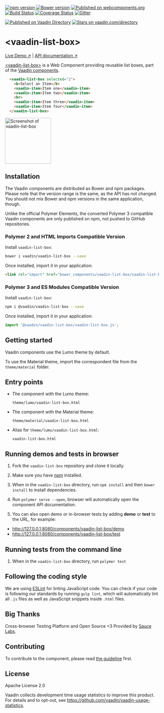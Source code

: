 [![npm version](https://badgen.net/npm/v/@vaadin/vaadin-list-box)](https://www.npmjs.com/package/@vaadin/vaadin-list-box)
[![Bower version](https://badgen.net/github/release/vaadin/vaadin-list-box)](https://github.com/vaadin/vaadin-list-box/releases)
[![Published on webcomponents.org](https://img.shields.io/badge/webcomponents.org-published-blue.svg)](https://www.webcomponents.org/element/vaadin/vaadin-list-box)
[![Build Status](https://travis-ci.org/vaadin/vaadin-list-box.svg?branch=master)](https://travis-ci.org/vaadin/vaadin-list-box)
[![Coverage Status](https://coveralls.io/repos/github/vaadin/vaadin-list-box/badge.svg?branch=master)](https://coveralls.io/github/vaadin/vaadin-list-box?branch=master)
[![Gitter](https://badges.gitter.im/Join%20Chat.svg)](https://gitter.im/vaadin/web-components?utm_source=badge&utm_medium=badge&utm_campaign=pr-badge)

[![Published on Vaadin  Directory](https://img.shields.io/badge/Vaadin%20Directory-published-00b4f0.svg)](https://vaadin.com/directory/component/vaadinvaadin-list-box)
[![Stars on vaadin.com/directory](https://img.shields.io/vaadin-directory/star/vaadinvaadin-list-box.svg)](https://vaadin.com/directory/component/vaadinvaadin-list-box)

# &lt;vaadin-list-box&gt;

[Live Demo ↗](https://vaadin.com/components/vaadin-list-box/html-examples)
|
[API documentation ↗](https://vaadin.com/components/vaadin-list-box/html-api)


[&lt;vaadin-list-box&gt;](https://vaadin.com/components/vaadin-list-box) is a Web Component providing reusable list boxes, part of the [Vaadin components](https://vaadin.com/components).

<!--
```
<custom-element-demo>
  <template>
    <script src="../webcomponentsjs/webcomponents-lite.js"></script>
    <link rel="import" href="vaadin-list-box.html">
    <next-code-block></next-code-block>
  </template>
</custom-element-demo>
```
-->
```html
  <vaadin-list-box selected="2">
    <b>Select an Item</b>
    <vaadin-item>Item one</vaadin-item>
    <vaadin-item>Item two</vaadin-item>
    <hr>
    <vaadin-item>Item three</vaadin-item>
    <vaadin-item>Item four</vaadin-item>
  </vaadin-list-box>
```

[<img src="https://raw.githubusercontent.com/vaadin/vaadin-list-box/master/screenshot.png" width="150" alt="Screenshot of vaadin-list-box">](https://vaadin.com/components/vaadin-list-box)

## Installation

The Vaadin components are distributed as Bower and npm packages.
Please note that the version range is the same, as the API has not changed.
You should not mix Bower and npm versions in the same application, though.

Unlike the official Polymer Elements, the converted Polymer 3 compatible Vaadin components
are only published on npm, not pushed to GitHub repositories.

### Polymer 2 and HTML Imports Compatible Version

Install `vaadin-list-box`:

```sh
bower i vaadin/vaadin-list-box --save
```

Once installed, import it in your application:

```html
<link rel="import" href="bower_components/vaadin-list-box/vaadin-list-box.html">
```
### Polymer 3 and ES Modules Compatible Version

Install `vaadin-list-box`:

```sh
npm i @vaadin/vaadin-list-box --save
```

Once installed, import it in your application:

```js
import '@vaadin/vaadin-list-box/vaadin-list-box.js';
```

## Getting started

Vaadin components use the Lumo theme by default.

To use the Material theme, import the correspondent file from the `theme/material` folder.

## Entry points

- The component with the Lumo theme:

  `theme/lumo/vaadin-list-box.html`

- The component with the Material theme:

  `theme/material/vaadin-list-box.html`

- Alias for `theme/lumo/vaadin-list-box.html`:

  `vaadin-list-box.html`


## Running demos and tests in browser

1. Fork the `vaadin-list-box` repository and clone it locally.

1. Make sure you have [npm](https://www.npmjs.com/) installed.

1. When in the `vaadin-list-box` directory, run `npm install` and then `bower install` to install dependencies.

1. Run `polymer serve --open`, browser will automatically open the component API documentation.

1. You can also open demo or in-browser tests by adding **demo** or **test** to the URL, for example:

  - http://127.0.0.1:8080/components/vaadin-list-box/demo
  - http://127.0.0.1:8080/components/vaadin-list-box/test


## Running tests from the command line

1. When in the `vaadin-list-box` directory, run `polymer test`


## Following the coding style

We are using [ESLint](http://eslint.org/) for linting JavaScript code. You can check if your code is following our standards by running `gulp lint`, which will automatically lint all `.js` files as well as JavaScript snippets inside `.html` files.


## Big Thanks

Cross-browser Testing Platform and Open Source <3 Provided by [Sauce Labs](https://saucelabs.com).


## Contributing

  To contribute to the component, please read [the guideline](https://github.com/vaadin/vaadin-core/blob/master/CONTRIBUTING.md) first.


## License

Apache License 2.0

Vaadin collects development time usage statistics to improve this product. For details and to opt-out, see https://github.com/vaadin/vaadin-usage-statistics.
